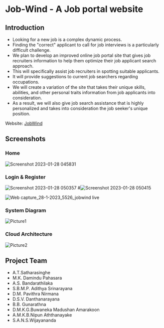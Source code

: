 # Job-Wind - A Job portal website

## Introduction ##

* Looking for a new job is a complex dynamic process.
* Finding the "correct" applicant to call for job interviews is a particularly difficult challenge. 
* We plan to develop an improved online job portal site that gives job recruiters information to help them optimize their job applicant search approach. 
* This will specifically assist job recruiters in spotting suitable applicants. 
* It will provide suggestions to current job searchers regarding occupations. 
* We will create a variation of the site that takes their unique skills, abilities, and other personal traits information from job applicants into consideration. 
* As a result, we will also give job search assistance that is highly personalized and takes into consideration the job seeker's unique position.

Website: [JobWind](https://jobwind.live/)

## Screenshots ##

### Home ###

![Screenshot 2023-01-28 045831](https://user-images.githubusercontent.com/98567144/215225439-1f4ef69f-2972-4d82-be9c-5f3a38868423.png)
### Login & Register ###

![Screenshot 2023-01-28 050357](https://user-images.githubusercontent.com/98567144/215225479-42c0a095-435a-4f94-b0b3-4f269b492554.png)
#![Screenshot 2023-01-28 050415](https://user-images.githubusercontent.com/98567144/215225490-5e7be0d1-9c2b-4d2a-bfef-bcd248defedf.png)

![Web capture_28-1-2023_5526_jobwind live](https://user-images.githubusercontent.com/98567144/215225525-602b6d3a-3219-4d4e-8315-520f5d4361e5.jpeg)

### System Diagram ###

![Picture1](https://user-images.githubusercontent.com/98567144/215226379-ef0ca2c5-e510-4ccb-b143-ebb1dabb2077.png)

### Cloud Architecture ###

![Picture2](https://user-images.githubusercontent.com/98567144/215226533-ee99cfe8-51ea-4cba-bb65-b93d7facd533.png)

## Project Team ##

* A.T.Satharasinghe
* M.K. Damindu Pahasara
* A.S. Bandarathilaka
* S.B.M.P. Adithya Srinarayana
* D.M. Pavithra Nirmana
* D.S.V. Danthanarayana
* B.B. Gunarathna
* D.M.K.G.Buwaneka Madushan Amarakoon
* A.M.K.B.Nipun Aththanayake
* S.A.N.S.Wijayananda




